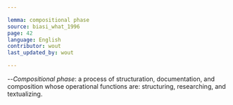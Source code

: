 ```yaml
---

lemma: compositional phase
source: biasi_what_1996
page: 42
language: English
contributor: wout
last_updated_by: wout

---
```


--_Compositional phase_: a process of structuration, documentation, and composition whose operational functions are: structuring, researching, and textualizing.
